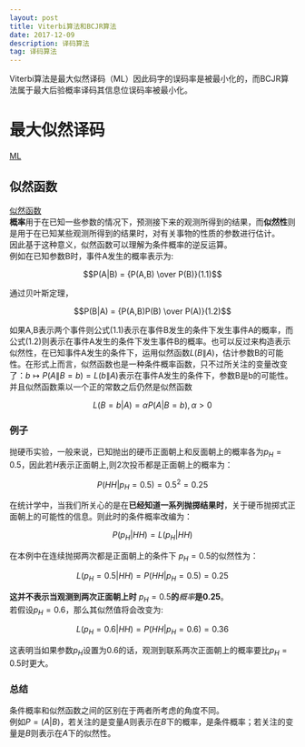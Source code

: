 ```yaml
---
layout: post
title: Viterbi算法和BCJR算法
date: 2017-12-09
description: 译码算法
tag: 译码算法
---
```


Viterbi算法是最大似然译码（ML）因此码字的误码率是被最小化的，而BCJR算法属于最大后验概率译码其信息位误码率被最小化。

# 最大似然译码

[ML](https://zh.wikipedia.org/wiki/%E6%9C%80%E5%A4%A7%E4%BC%BC%E7%84%B6%E4%BC%B0%E8%AE%A1 "https://zh.wikipedia.org/wiki/%E6%9C%80%E5%A4%A7%E4%BC%BC%E7%84%B6%E4%BC%B0%E8%AE%A1")

## 似然函数

[似然函数](https://zh.wikipedia.org/wiki/%E4%BC%BC%E7%84%B6%E5%87%BD%E6%95%B0 "https://zh.wikipedia.org/wiki/%E4%BC%BC%E7%84%B6%E5%87%BD%E6%95%B0")  
**概率**用于在已知一些参数的情况下，预测接下来的观测所得到的结果，而**似然性**则是用于在已知某些观测所得到的结果时，对有关事物的性质的参数进行估计。  
因此基于这种意义，似然函数可以理解为条件概率的逆反运算。  
例如在已知参数B时，事件A发生的概率表示为:

$$P(A|B) = {P(A,B) \over P(B)}(1.1)$$

通过贝叶斯定理，

$$P(B|A) = {P(A,B)P(B) \over P(A)}(1.2)$$

如果A,B表示两个事件则公式(1.1)表示在事件B发生的条件下发生事件A的概率，而公式(1.2)则表示在事件A发生的条件下发生事件B的概率。也可以反过来构造表示似然性，在已知事件A发生的条件下，运用似然函数$L(B\|A)$，估计参数B的可能性。在形式上而言，似然函数也是一种条件概率函数，只不过所关注的变量改变了：$b \mapsto P(A\|B = b)=L(b\|A)$表示在事件A发生的条件下，参数B是b的可能性。并且似然函数乘以一个正的常数之后仍然是似然函数

$$L(B=b|A)=\alpha P(A|B=b),\alpha > 0$$

### 例子

抛硬币实验，一般来说，已知抛出的硬币正面朝上和反面朝上的概率各为$p_H=0.5$，因此若$H$表示正面朝上,则2次投币都是正面朝上的概率为：

$$P(HH|p_H=0.5)=0.5^2=0.25$$

在统计学中，当我们所关心的是在**已经知道一系列抛掷结果时**，关于硬币抛掷式正面朝上的可能性的信息。则此时的条件概率改编为：

$$P(p_H|HH)=L(p_H|HH)$$

在本例中在连续抛掷两次都是正面朝上的条件下 $p_H=0.5$的似然性为：

$$L(p_H=0.5|HH)=P(HH|p_H=0.5)=0.25$$

**这并不表示当观测到两次正面朝上时** $p_H=0.5$**的***概率***是0.25**。  
若假设$p_H=0.6$，那么其似然值将会改变为:

$$L(p_H=0.6|HH)=P(HH|p_H=0.6)=0.36$$

这表明当如果参数$p_H$设置为0.6的话，观测到联系两次正面朝上的概率要比$p_H=0.5$时更大。

### 总结

条件概率和似然函数之间的区别在于两者所考虑的角度不同。  
例如$P=(A|B)$，若关注的是变量$A$则表示在$B$下的概率，是条件概率；若关注的变量是$B$则表示在$A$下的似然性。